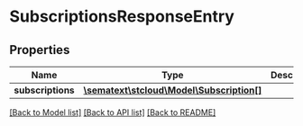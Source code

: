 # SubscriptionsResponseEntry

## Properties
Name | Type | Description | Notes
------------ | ------------- | ------------- | -------------
**subscriptions** | [**\sematext\stcloud\Model\Subscription[]**](Subscription.md) |  | [optional] 

[[Back to Model list]](../../README.md#documentation-for-models) [[Back to API list]](../../README.md#documentation-for-api-endpoints) [[Back to README]](../../README.md)

